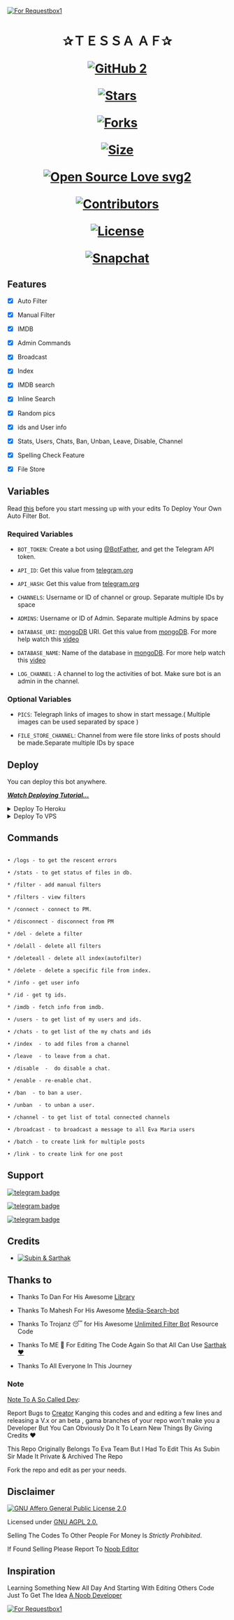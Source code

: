[![For Requestbox1](https://telegra.ph/file/0c7feb4bb33cc9935778e.jpg)](https://telegra.ph/file/0c7feb4bb33cc9935778e.jpg "Time To Chill And Buy Me A Coffee")

</p>

<h1 align="center">

  <b>✰ＴＥＳＳＡ ＡＦ✰</b>

[![GitHub 2](https://img.shields.io/badge/Another-GitHub-39302f?style=flat&logo=github)](https://telegram.dog/sarthakkale16)  

[![Stars](https://img.shields.io/github/stars/sarthakxd16/Tessa-AF?style=flat-square&color=pink)](https://github.com/sarthakxd16/Tessa-AF)

[![Forks](https://img.shields.io/github/forks/sarthakxd16/Tessa-AF?style=flat-square&color=red)](https://github.com/sarthakxd16/Tessa-AF/fork)

[![Size](https://img.shields.io/github/repo-size/sarthakxd16/Tessa-AF?style=flat-square&color=yellow)](https://github.com/sarthakxd16/Tessa-AF/)   

[![Open Source Love svg2](https://badges.frapsoft.com/os/v2/open-source.svg?v=103)](https://github.com/sarthakxd16/Tessa-AF)   

[![Contributors](https://img.shields.io/github/contributors/sarthakxd16/Tessa-AF?style=flat-square&color=blue)](https://github.com/sarthakkale16/aadicode2/graphs/contributors)

[![License](https://img.shields.io/badge/License-AGPL-blue)](https://github.com/sarthakxd16/Tessa-AF/blob/main/LICENSE)

[![Snapchat](https://img.shields.io/badge/Snapchat-30806f?style=flat&logo=snapchat)](https://www.snapchat.com/add/sarthakkale16)  

## Features

- [x] Auto Filter

- [x] Manual Filter

- [x] IMDB

- [x] Admin Commands

- [x] Broadcast

- [x] Index

- [x] IMDB search

- [x] Inline Search

- [x] Random pics

- [x] ids and User info 

- [x] Stats, Users, Chats, Ban, Unban, Leave, Disable, Channel

- [x] Spelling Check Feature

- [x] File Store

## Variables

Read [this](https://t.me/Store1_robot?start=6345f0e718fdd) before you start messing up with your edits To Deploy Your Own Auto Filter Bot.

### Required Variables

* `BOT_TOKEN`: Create a bot using [@BotFather](https://telegram.dog/BotFather), and get the Telegram API token.

* `API_ID`: Get this value from [telegram.org](https://my.telegram.org/apps)

* `API_HASH`: Get this value from [telegram.org](https://my.telegram.org/apps)

* `CHANNELS`: Username or ID of channel or group. Separate multiple IDs by space

* `ADMINS`: Username or ID of Admin. Separate multiple Admins by space

* `DATABASE_URI`: [mongoDB](https://www.mongodb.com) URI. Get this value from [mongoDB](https://www.mongodb.com). For more help watch this [video](https://youtu.be/1G1XwEOnxxo)

* `DATABASE_NAME`: Name of the database in [mongoDB](https://www.mongodb.com). For more help watch this [video](https://youtu.be/1G1XwEOnxxo)

* `LOG_CHANNEL` : A channel to log the activities of bot. Make sure bot is an admin in the channel.

### Optional Variables

* `PICS`: Telegraph links of images to show in start message.( Multiple images can be used separated by space )

* `FILE_STORE_CHANNEL`: Channel from were file store links of posts should be made.Separate multiple IDs by space



## Deploy

You can deploy this bot anywhere.

<i>**[Watch Deploying Tutorial...](https://youtu.be/1G1XwEOnxxo)**</i>

<details><summary>Deploy To Heroku</summary>

<p>

<br>

<a href="https://telegram.dog/XTZ_HerokuBot?start=RXZhbWFyaWFURy9FdmFNYXJpYSBtYXN0ZXI">

  <img src="https://www.herokucdn.com/deploy/button.svg" alt="Deploy Via Bot">

</a>

</p>

</details>

<details><summary>Deploy To VPS</summary>

<p>

<pre>

git clone https://github.com/sarthakxd16/tessa-af

# Install Packages

pip3 install -U -r requirements.txt 

Edit info.py with variables as given below then run bot

python3 bot.py

</pre>

</p>

</details>

## Commands

```

• /logs - to get the rescent errors

• /stats - to get status of files in db.

* /filter - add manual filters

* /filters - view filters

* /connect - connect to PM.

* /disconnect - disconnect from PM

* /del - delete a filter

* /delall - delete all filters

* /deleteall - delete all index(autofilter)

* /delete - delete a specific file from index.

* /info - get user info

* /id - get tg ids.

* /imdb - fetch info from imdb.

• /users - to get list of my users and ids.

• /chats - to get list of the my chats and ids 

• /index  - to add files from a channel

• /leave  - to leave from a chat.

• /disable  -  do disable a chat.

* /enable - re-enable chat.

• /ban  - to ban a user.

• /unban  - to unban a user.

• /channel - to get list of total connected channels

• /broadcast - to broadcast a message to all Eva Maria users

• /batch - to create link for multiple posts

• /link - to create link for one post

```

## Support

[![telegram badge](https://img.shields.io/badge/TessaAF-Updates-30702f?style=flat&logo=telegram)](https://telegram.dog/requestbox1official)

[![telegram badge](https://img.shields.io/badge/Requestbox1-Updates-30309f?style=flat&logo=telegram)](https://telegram.dog/helpsarthak_bot)

[![telegram badge](https://img.shields.io/badge/Telegram-Premium-10302f?style=flat&logo=telegram)](https://telegram.dog/rb1official)

## Credits 

* [![Subin & Sarthak](https://img.shields.io/static/v1?label=Requestbox1&message=devs&color=cyan)](https://telegram.dog/sarthakkale16)

## Thanks to 

 - Thanks To Dan For His Awesome [Library](https://github.com/pyrogram/pyrogram)

 - Thanks To Mahesh For His Awesome [Media-Search-bot](https://github.com/Mahesh0253/Media-Search-bot)

 - Thanks To Trojanz 😴 for His Awesome [Unlimited Filter Bot](https://github.com/TroJanzHEX/Unlimited-Filter-Bot) Resource Code

 - Thanks To ME 🏹 For Editing The Code Again So that All Can Use [Sarthak ❤️](https://t.me/sarthakkale16)

 - Thanks To All Everyone In This Journey

### Note

[Note To A So Called Dev](https://telegram.dog/know_sarthak16): 

Report Bugs to [Creator](https://telegram.dog/helpsarthak_bot)
Kanging this codes and and editing a few lines and releasing a V.x  or an beta , gama branches of your repo won't make you a Developer But You Can Obviously Do It To Learn New Things By Giving Credits ❤️

This Repo Originally Belongs To Eva Team But I Had To Edit This As Subin Sir Made It Private & Archived The Repo

Fork the repo and edit as per your needs.

## Disclaimer

[![GNU Affero General Public License 2.0](https://www.gnu.org/graphics/agplv3-155x51.png)](https://www.gnu.org/licenses/agpl-3.0.en.html#header)    

Licensed under [GNU AGPL 2.0.](https://github.com/sarthakkale16/aadicode2/blob/master/LICENSE)

Selling The Codes To Other People For Money Is *Strictly Prohibited*.

If Found Selling Please Report To [Noob Editor](https://t.me/sarthakkale16)

## Inspiration

Learning Something New All Day And Starting With Editing Others Code Just To Get The Idea  [A Noob Developer](https://t.me/know_sarthak16)

[![For Requestbox1](https://telegra.ph/file/0c7feb4bb33cc9935778e.jpg)](https://telegra.ph/file/0c7feb4bb33cc9935778e.jpg "Time To Chill And Buy Me A Coffee")








